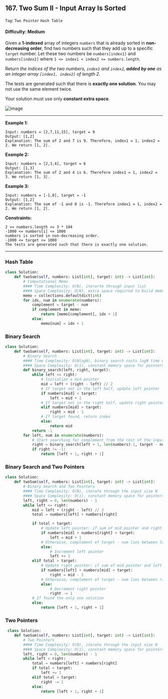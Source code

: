 ## 167. Two Sum II - Input Array Is Sorted

```Tag```: ```Two Pointer``` ```Hash Table```

#### Difficulty: Medium

Given a __1-indexed__ array of integers ```numbers``` that is already sorted in __non-decreasing order__, find two numbers such that they add up to a specific ```target``` number. Let these two numbers be ```numbers[index1]``` and ```numbers[index2]``` where ```1 <= index1 < index2 <= numbers.length```.

Return _the indices of the two numbers, ```index1``` and ```index2```, __added by one__ as an integer array ```[index1, index2]``` of length 2_.

The tests are generated such that there is __exactly one solution__. You may not use the same element twice.

Your solution must use only __constant extra space__.

![image](https://user-images.githubusercontent.com/35042430/209867460-fea452f2-d20c-4c79-9c6a-b90722630225.png)

---

__Example 1:__
```
Input: numbers = [2,7,11,15], target = 9
Output: [1,2]
Explanation: The sum of 2 and 7 is 9. Therefore, index1 = 1, index2 = 2. We return [1, 2].
```

__Example 2:__
```
Input: numbers = [2,3,4], target = 6
Output: [1,3]
Explanation: The sum of 2 and 4 is 6. Therefore index1 = 1, index2 = 3. We return [1, 3].
```

__Example 3:__
```
Input: numbers = [-1,0], target = -1
Output: [1,2]
Explanation: The sum of -1 and 0 is -1. Therefore index1 = 1, index2 = 2. We return [1, 2].
```

__Constraints:__
```
2 <= numbers.length <= 3 * 104
-1000 <= numbers[i] <= 1000
numbers is sorted in non-decreasing order.
-1000 <= target <= 1000
The tests are generated such that there is exactly one solution.
```

---

### Hash Table

```Python
class Solution:
    def twoSum(self, numbers: List[int], target: int) -> List[int]:
        # Computational Memo
        #### Time Complexity: O(N), iterarte through input list
        #### Space Complexity: O(N), extra space required to build memo
        memo = collections.defaultdict(int)
        for idx, num in enumerate(numbers):
            complement = target - num
            if complement in memo:
                return [memo[complement], idx + 1]
            else:
                memo[num] = idx + 1
```
 
### Binary Search
 
```Python
class Solution:
    def twoSum(self, numbers: List[int], target: int) -> List[int]:
        # Binary Search
        #### Time Complexity: O(NlogN), binary search costs logN time while iterate through the input size N
        #### Space Complexity: O(1), constant memory space for pointers
        def binary_search(left, right, target):
            while left <= right:
                # Initialize a mid pointer
                mid = left + (right - left) // 2
                # If target not in the left half, update left pointer
                if numbers[mid] < target:
                    left = mid + 1
                # If target not in the right half, update right pointer
                elif numbers[mid] > target:
                    right = mid - 1
                # If target found, return index
                else:
                    return mid
            return -1
        for left, num in enumerate(numbers):
            # Start searching for complement from the rest of the input
            right = binary_search(left + 1, len(numbers)-1, target - num)
            if right != -1:
                return [left + 1, right + 1]
```
 
### Binary Search and Two Pointers
 
```Python
class Solution:
    def twoSum(self, numbers: List[int], target: int) -> List[int]:
        # Binary Search and Two Pointers
        #### Time Complexity: O(N), iterate through the input size N
        #### Space Complexity: O(1), constant memory space for pointers
        left, right = 0, len(numbers) - 1
        while left <= right:
            mid = left + (right - left) // 2
            total = numbers[left] + numbers[right]

            if total < target:
                # Update left pointer: if sum of mid pointer and right pointer still smaller than target, update left pointer
                if numbers[mid] + numbers[right] < target:
                    left = mid + 1
                # Otherwise, complement of target - num lies between left pointer and mid pointer
                else:
                    # Increment left pointer
                    left += 1
            elif total > target:
                # Update right pointer: if sum of mid pointer and left pointer still larger than target, update right pointer
                if numbers[left] + numbers[mid] > target:
                    right = mid - 1
                # Otherwise, complement of target - num lies between right pointer and mid pointer
                else:
                    # Decrement right pointer
                    right -= 1
            # If found the only one solution
            else:
                return [left + 1, right + 1]
```
 
### Two Pointers
 
```Python
 class Solution:
    def twoSum(self, numbers: List[int], target: int) -> List[int]:
        # Two Pointers
        #### Time Complexity: O(N), iterate through the input size N
        #### Space Complexity: O(1), constant memory space for pointers
        left, right = 0, len(numbers) - 1
        while left < right:
            total = numbers[left] + numbers[right]
            if total < target:
                left += 1
            elif total > target:
                right -= 1
            else:
                return [left + 1, right + 1]
```
